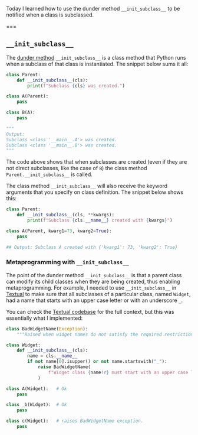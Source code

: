 Today I learned how to use the dunder method `__init_subclass__` to be notified when a class is subclassed.

===


## `__init_subclass__`

The [dunder method](/blog/pydonts/dunder-methods) `__init_subclass__` is a class method that Python runs when a subclass of that class is instantiated.
The snippet below sums it all:

```py
class Parent:
    def __init_subclass__(cls):
        print(f"Subclass {cls} was created.")

class A(Parent):
    pass

class B(A):
    pass

"""
Output:
Subclass <class '__main__.A'> was created.
Subclass <class '__main__.B'> was created.
"""
```

The code above shows that when subclasses are created (even if they are not direct subclasses, like the case of `B`) the class method `Parent.__init_subclass__` is called.

The class method `__init_subclass__` will also receive the keyword arguments that you specify on class definition.
The snippet below shows this:

```py
class Parent:
    def __init_subclass__(cls, **kwargs):
        print(f"Subclass {cls.__name__} created with {kwargs}")

class A(Parent, kwarg1=73, kwarg2=True):
    pass

## Output: Subclass A created with {'kwarg1': 73, 'kwarg2': True}
```


### Metaprogramming with `__init_subclass__`

The point of the dunder method `__init_subclass__` is that a parent class can modify its child classes when they are being created, thus enabling metaprogramming.
For example, I needed to use `__init_subclass__` in [Textual](http://github.com/textualize/textual) to make sure that all subclasses of a particular class, named `Widget`, had a name that starts with an upper case letter or with an underscore `_`.

You can check the [Textual codebase](http://github.com/textualize/textual) for the full context, but this was essentially what I implemented:

```py
class BadWidgetName(Exception):
    """Raised when widget names do not satisfy the required restrictions."""

class Widget:
    def __init_subclass__(cls):
        name = cls.__name__
        if not name[0].isupper() or not name.startswith("_"):
            raise BadWidgetName(
                f"Widget class {name!r} must start with an upper case letter or underscore '_'."
            )

class A(Widget):   # Ok
    pass

class _b(Widget):  # Ok
    pass

class c(Widget):   # raises BadWidgetName exception.
    pass
```
